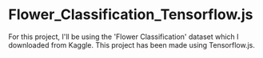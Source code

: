 # Flower_Classification_Tensorflow.js
For this project, I'll be using the 'Flower Classification' dataset which I downloaded from Kaggle. This project has been made using Tensorflow.js. 
